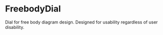 # FreebodyDial
Dial for free body diagram design. Designed for usability regardless of user disability. 
